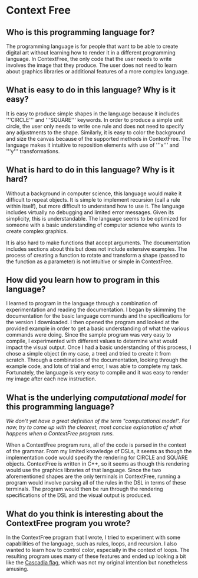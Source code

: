 # Context Free

##  Who is this programming language for?

The programming language is for people that want to be able to create digital art without learning how to render it in a different programming language. In ContextFree, the only code that the user needs to write involves the image that they produce. The user does not need to learn about graphics libraries or additional features of a more complex language.

## What is easy to do in this language? Why is it easy?

It is easy to produce simple shapes in the language because it includes '''CIRCLE''' and '''SQUARE''' keywords. In order to produce a simple unit circle, the user only needs to write one rule and does not need to specify any adjustments to the shape. Similarly, it is easy to color the background and size the canvas because of the supported methods in ContextFree. The language makes it intuitive to reposition elements with use of '''x''' and '''y''' transformations.

## What is hard to do in this language? Why is it hard?

Without a background in computer science, this language would make it difficult to repeat objects. It is simple to implement recursion (call a rule within itself), but more difficult to understand how to use it. The language includes virtually no debugging and limited error messages. Given its simplicity, this is understandable. The language seems to be optimized for someone with a basic understanding of computer science who wants to create complex graphics. 

It is also hard to make functions that accept arguments. The documentation includes sections about this but does not include extensive examples. The process of creating a function to rotate and transform a shape (passed to the function as a parameter) is not intuitive or simple in ContextFree.

## How did you learn how to program in this language?

I learned to program in the language through a combination of experimentation and reading the documentation. I began by skimming the documentation for the basic language commands and the specifications for the version I downloaded. I then opened the program and looked at the provided example in order to get a basic understanding of what the various commands were doing. Since the sample program was very easy to compile, I experimented with different values to determine what would impact the visual output. Once I had a basic understanding of this process, I chose a simple object (in my case, a tree) and tried to create it from scratch. Through a combination of the documentation, looking through the example code, and lots of trial and error, I was able to complete my task. Fortunately, the language is very easy to compile and it was easy to render my image after each new instruction.

## What is the underlying _computational model_ for this programming language? 
_We don't yet have a great definition of the term "computational model". 
For now, try to come up with the clearest, most concise explanation of what 
happens when a ContextFree program runs._

When a ContextFree program runs, all of the code is parsed in the context of the grammar. From my limited knowledge of DSLs, it seems as though the implementation code would specify the rendering for CIRCLE and SQUARE objects. ContextFree is written in C++, so it seems as though this rendering would use the graphics libraries of that language. Since the two aforementioned shapes are the only terminals in ContextFree, running a program would involve parsing all of the rules in the DSL in terms of these terminals. The program would then be run through the rendering specifications of the DSL and the visual output is produced. 

## What do you think is interesting about the ContextFree program you wrote?

In the ContextFree program that I wrote, I tried to experiment with some capabilities of the language, such as rules, loops, and recursion. I also wanted to learn how to control color, especially in the context of loops. The resulting program uses many of these features and ended up looking a bit like the [Cascadia flag](https://en.wikipedia.org/wiki/Doug_flag), which was not my original intention but nonetheless amusing. 

